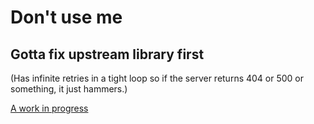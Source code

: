 # Don't use me

## Gotta fix upstream library first

(Has infinite retries in a tight loop so if the server returns 404 or 500 
or something, it just hammers.)

[A work in progress](https://twitter.com/generativist/status/1591473136507432961)
